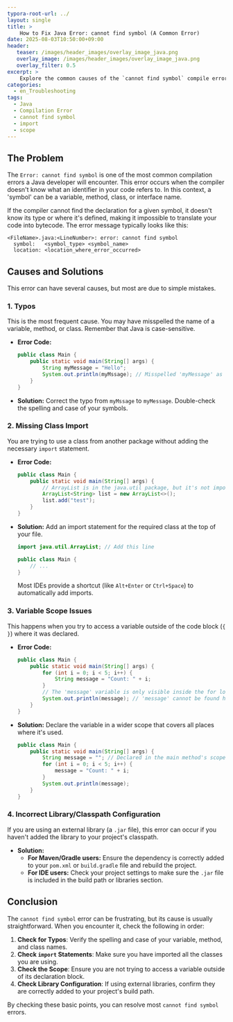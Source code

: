 ```yaml
---
typora-root-url: ../
layout: single
title: >
    How to Fix Java Error: cannot find symbol (A Common Error)
date: 2025-08-03T10:50:00+09:00
header:
   teaser: /images/header_images/overlay_image_java.png
   overlay_image: /images/header_images/overlay_image_java.png
   overlay_filter: 0.5
excerpt: >
    Explore the common causes of the `cannot find symbol` compile error in Java, including typos, missing imports, and scope issues, and learn how to fix them.
categories:
  - en_Troubleshooting
tags:
  - Java
  - Compilation Error
  - cannot find symbol
  - import
  - scope
---
```


## The Problem

The `Error: cannot find symbol` is one of the most common compilation errors a Java developer will encounter. This error occurs when the compiler doesn't know what an identifier in your code refers to. In this context, a 'symbol' can be a variable, method, class, or interface name.

If the compiler cannot find the declaration for a given symbol, it doesn't know its type or where it's defined, making it impossible to translate your code into bytecode. The error message typically looks like this:

```
<FileName>.java:<LineNumber>: error: cannot find symbol
  symbol:   <symbol_type> <symbol_name>
  location: <location_where_error_occurred>
```

## Causes and Solutions

This error can have several causes, but most are due to simple mistakes.

### 1. Typos

This is the most frequent cause. You may have misspelled the name of a variable, method, or class. Remember that Java is case-sensitive.

-   **Error Code:**
    ```java
    public class Main {
        public static void main(String[] args) {
            String myMessage = "Hello";
            System.out.println(myMssage); // Misspelled 'myMessage' as 'myMssage'
        }
    }
    ```
-   **Solution:** Correct the typo from `myMssage` to `myMessage`. Double-check the spelling and case of your symbols.

### 2. Missing Class Import

You are trying to use a class from another package without adding the necessary `import` statement.

-   **Error Code:**
    ```java
    public class Main {
        public static void main(String[] args) {
            // ArrayList is in the java.util package, but it's not imported.
            ArrayList<String> list = new ArrayList<>();
            list.add("test");
        }
    }
    ```
-   **Solution:** Add an import statement for the required class at the top of your file.
    ```java
    import java.util.ArrayList; // Add this line
    
    public class Main {
        // ...
    }
    ```
    Most IDEs provide a shortcut (like `Alt+Enter` or `Ctrl+Space`) to automatically add imports.

### 3. Variable Scope Issues

This happens when you try to access a variable outside of the code block (`{ }`) where it was declared.

-   **Error Code:**
    ```java
    public class Main {
        public static void main(String[] args) {
            for (int i = 0; i < 5; i++) {
                String message = "Count: " + i;
            }
            // The 'message' variable is only visible inside the for loop.
            System.out.println(message); // 'message' cannot be found here.
        }
    }
    ```
-   **Solution:** Declare the variable in a wider scope that covers all places where it's used.
    ```java
    public class Main {
        public static void main(String[] args) {
            String message = ""; // Declared in the main method's scope
            for (int i = 0; i < 5; i++) {
                message = "Count: " + i;
            }
            System.out.println(message);
        }
    }
    ```

### 4. Incorrect Library/Classpath Configuration

If you are using an external library (a `.jar` file), this error can occur if you haven't added the library to your project's classpath.

-   **Solution:**
    -   **For Maven/Gradle users:** Ensure the dependency is correctly added to your `pom.xml` or `build.gradle` file and rebuild the project.
    -   **For IDE users:** Check your project settings to make sure the `.jar` file is included in the build path or libraries section.

## Conclusion

The `cannot find symbol` error can be frustrating, but its cause is usually straightforward. When you encounter it, check the following in order:

1.  **Check for Typos**: Verify the spelling and case of your variable, method, and class names.
2.  **Check `import` Statements**: Make sure you have imported all the classes you are using.
3.  **Check the Scope**: Ensure you are not trying to access a variable outside of its declaration block.
4.  **Check Library Configuration**: If using external libraries, confirm they are correctly added to your project's build path.

By checking these basic points, you can resolve most `cannot find symbol` errors.
